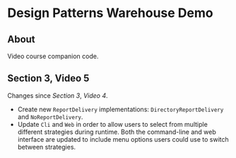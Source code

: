 # Design Patterns Warehouse Demo

## About

Video course companion code.

## Section 3, Video 5

Changes since _Section 3_, _Video 4_.

* Create new `ReportDelivery` implementations: `DirectoryReportDelivery` and `NoReportDelivery`.
* Update `Cli` and `Web` in order to allow users to select from multiple different strategies during runtime.
Both the command-line and web interface are updated to include menu options users could use to switch between strategies.
